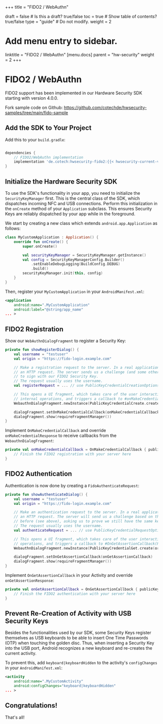 +++
title = "FIDO2 / WebAuthn"

draft = false  # Is this a draft? true/false
toc = true  # Show table of contents? true/false
type = "guide"  # Do not modify.
weight = 2

# Add menu entry to sidebar.
linktitle = "FIDO2 / WebAuthn"
[menu.docs]
  parent = "hw-security"
  weight = 2
+++

# FIDO2 / WebAuthn

FIDO2 support has been implemented in our Hardware Security SDK starting with version 4.0.0.

Fork sample code on Github: https://github.com/cotechde/hwsecurity-samples/tree/main/fido-sample

## Add the SDK to Your Project

Add this to your ``build.gradle``:

```gradle

dependencies {
    // FIDO2/WebAuthn implementation
    implementation 'de.cotech:hwsecurity-fido2:{{< hwsecurity-current-version >}}'
}
```


## Initialize the Hardware Security SDK

To use the SDK's functionality in your app, you need to initialize the ``SecurityKeyManager`` first.
This is the central class of the SDK, which dispatches incoming NFC and USB connections.
Perform this initialization in the ``onCreate`` method of your ``Application`` subclass.
This ensures Security Keys are reliably dispatched by your app while in the foreground.

We start by creating a new class which extends ``android.app.Application`` as follows:

```kotlin
class MyCustomApplication : Application() {
    override fun onCreate() {
        super.onCreate()

        val securityKeyManager = SecurityKeyManager.getInstance()
        val config = SecurityKeyManagerConfig.Builder()
            .setEnableDebugLogging(BuildConfig.DEBUG)
            .build()
        securityKeyManager.init(this, config)
    }
}
```


Then, register your ``MyCustomApplication`` in your ``AndroidManifest.xml``:

```xml
<application 
    android:name=".MyCustomApplication"
    android:label="@string/app_name" 
... >
```

## FIDO2 Registration

Show our ``WebAuthnDialogFragment`` to register a Security Key:

```kotlin
private fun showRegisterDialog() {
    val username = "testuser"
    val origin = "https://fido-login.example.com"

    // Make a registration request to the server. In a real application, this would perform
    // an HTTP request. The server sends us a challenge (and some other data), that we proceed
    // to sign with our FIDO2 Security Key.
    // The request usually uses the username.
    val registerRequest = ... // use PublicKeyCredentialCreationOptions.create() based on the server data

    // This opens a UI fragment, which takes care of the user interaction as well as all FIDO2
    // internal operations, and triggers a callback to #onMakeCredentialCallback(PublicKeyCredential).
    WebauthnDialogFragment.newInstance(PublicKeyCredentialCreate.create(origin, registerRequest))

    dialogFragment.setOnMakeCredentialCallback(onMakeCredentialCallback)
    dialogFragment.show(requireFragmentManager())
}
```

Implement ``OnMakeCredentialCallback`` and override ``onMakeCredentialResponse`` to receive callbacks from the ``WebauthnDialogFragment``:

```kotlin
private val onMakeCredentialCallback = OnMakeCredentialCallback { publicKeyCredential ->
    // Finish the FIDO2 registration with your server here
}
```

## FIDO2 Authentication

Authentication is now done by creating a ``FidoAuthenticateRequest``:

```kotlin
private fun showAuthenticateDialog() {
    val username = "testuser"
    val origin = "https://fido-login.example.com"

    // Make an authentication request to the server. In a real application, this would perform
    // an HTTP request. The server will send us a challenge based on the FIDO2 key we registered
    // before (see above), asking us to prove we still have the same key.
    // The request usually uses the username.
    val authenticateRequest = ... // use PublicKeyCredentialRequestOptions.create based on the server data

    // This opens a UI fragment, which takes care of the user interaction as well as all FIDO internal
    // operations, and triggers a callback to #OnGetAssertionCallback(PublicKeyCredential).
    WebauthnDialogFragment.newInstance(PublicKeyCredentialGet.create(origin, authenticateRequest))

    dialogFragment.setOnGetAssertionCallback(onGetAssertionCallback)
    dialogFragment.show(requireFragmentManager())
}
```
Implement ``OnGetAssertionCallback`` in your Activity and override ``onGetAssertionResponse``:

```kotlin
private val onGetAssertionCallback = OnGetAssertionCallback { publicKeyCredential ->
    // Finish the FIDO2 authentication with your server here
}
```


## Prevent Re-Creation of Activity with USB Security Keys

Besides the functionalities used by our SDK, some Security Keys register themselves as USB keyboards to be able to insert One Time Passwords (OTP) when touching the golden disc.
Thus, when inserting a Security Key into the USB port, Android recognizes a new keyboard and re-creates the current activity.

To prevent this, add ``keyboard|keyboardHidden`` to the activity's ``configChanges`` in your ``AndroidManifest.xml``:

```xml
<activity
    android:name=".MyCustomActivity"
    android:configChanges="keyboard|keyboardHidden"
... >
```

## Congratulations!

That's all!
